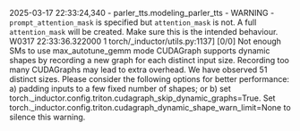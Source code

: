2025-03-17 22:33:24,340 - parler_tts.modeling_parler_tts - WARNING - `prompt_attention_mask` is specified but `attention_mask` is not. A full `attention_mask` will be created. Make sure this is the intended behaviour.
W0317 22:33:36.322000 1 torch/_inductor/utils.py:1137] [0/0] Not enough SMs to use max_autotune_gemm mode
CUDAGraph supports dynamic shapes by recording a new graph for each distinct input size. Recording too many CUDAGraphs may lead to extra overhead. We have observed 51 distinct sizes. Please consider the following options for better performance: a) padding inputs to a few fixed number of shapes; or b) set torch._inductor.config.triton.cudagraph_skip_dynamic_graphs=True. Set torch._inductor.config.triton.cudagraph_dynamic_shape_warn_limit=None to silence this warning.
 

 